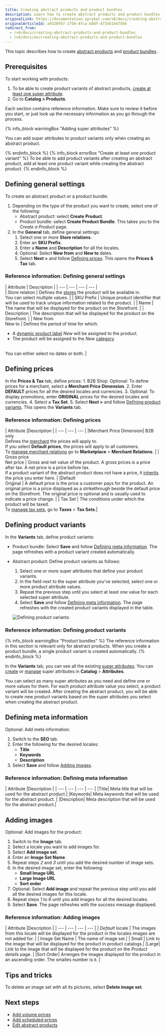 ```yaml
---
title: Creating abstract products and product bundles
description: Learn how to create abstract products and product bundles in the Back Office.
originalLink: https://documentation.spryker.com/v6/docs/creating-abstract-products-and-product-bundles
originalArticleId: a9320fb7-1758-4fca-b8df-47356144750d
redirect_from:
  - /v6/docs/creating-abstract-products-and-product-bundles
  - /v6/docs/en/creating-abstract-products-and-product-bundles
---
```


This topic describes how to create [abstract products](https://documentation.spryker.com/v6/docs/products-overview#abstract-products-and-product-variants) and [product bundles](/docs/scos/user/features/{{page.version}}/product-bundles/product-bundles-feature-overview.html).


## Prerequisites 

To start working with products:
1. To be able to create product variants of abstract products, [create at least one super attribute](/docs/scos/user/user-guides/202009.0/back-office-user-guide/catalog/attributes/creating-product-attributes.html).
2. Go to  **Catalog > Products**.

Each section contains reference information. Make sure to review it before you start, or just look up the necessary information as you go through the process.

 
{% info_block warningBox "Adding super attributes" %}

You can add super attributes to product variants only when creating an abstract product. 

{% endinfo_block %}
{% info_block errorBox "Create at least one product variant" %}
To be able to add product variants after creating an abstract product,  add at least one product variant while creating the abstract product.
{% endinfo_block %}

## Defining general settings
To create an abstract product or a product bundle:
1. Depending on the type of the product you want to create, select one of the following:
    * Abstract product: select **Create Product**.
    * Product bundle: select **Create Product Bundle**.
    This takes you to the *Create a Product* page.
2. In the **General** tab, define general settings:
    1. Select one or more **Store relations**.
    2. Enter an **SKU Prefix**.
    3. Enter a **Name** and **Description** for all the locales.
    4. Optional: Select **New from** and **New to** dates.
    5. Select **Next >** and follow [Defining prices](#defining-prices).
        This opens the **Prices & Tax** tab.

### Reference information: Defining general settings

| Attribute | Description | 
| --- | --- | --- | --- |  
| Store relation  | Defines the [stores](/docs/scos/dev/tutorials-and-howtos/202009.0/howtos/howto-set-up-multiple-stores.html) the product will be available in.</br>You can select multiple values. | 
| SKU Prefix | Unique product identifier that will be used to track unique information related to the product. |
| Name | The name that will be displayed for the product on the Storefront. | 
| Description | The description that will be displayed for the product on the Storefront. | 
| New from</br>New to  | Defines the period of time for which: </br><ul><li>A [dynamic product label](/docs/scos/user/features/{{page.version}}/product-labels/product-labels-feature-overview.html) *New* will be assigned to the product.</li><li>The product will be assigned to the *New* [category](/docs/scos/user/features/{{page.version}}/category-management/category-management-feature-overview.html)</li></ul></br> You can either select no dates or both. | 

## Defining prices

In the **Prices & Tax** tab, define prices:
    1. B2B Shop: Optional: To define prices for a merchant, select a **Merchant Price Dimension**.
    2. Enter **DEFAULT** prices for all the desired locales and currencies. 
    3. Optional: To display promotions, enter **ORIGINAL** prices for the desired locales and currencies.
    4. Select a **Tax Set**.
    5. Select **Next >** and follow [Defining product variants](#defining-product-variants).
        This opens the **Variants** tab.
    
    
### Reference information: Defining prices
| Attribute |Description | 
| --- | --- | --- |
|Merchant Price Dimension| B2B only</br>Defines the [merchant](/docs/scos/user/features/{{page.version}}/merchant-custom-prices/merchant-custom-prices-feature-overview.html) the prices will apply to.</br>If you select **Default prices**, the prices will apply to all customers.</br>To [manage merchant relations](/docs/scos/user/user-guides/202009.0/back-office-user-guide/marketplace/merchants-and-merchant-relations/managing-merchant-relations.html) go to **Marketplace** > **Merchant Relations**. |
| Gross price</br>Net price | Gross and net value of the product. A gross prices is a price after tax. A net price is a price  before tax.</br>If a product variant of the abstract product does not have a price, it [inherits](https://documentation.spryker.com/v6/docs/products-overview#product-information-inheritance) the price you enter here. | 
|Default</br>Original | A default price is the price a customer pays for the product. An original price is a price displayed as a strikethrough beside the default price on the Storefront. The original price is optional and is usually used to indicate a price change. |
| Tax Set | The conditions under which the product will be taxed.</br>To [manage tax sets](https://documentation.spryker.com/v6/docs/managing-tax-rates-sets), go to **Taxes** > **Tax Sets**.|
    
## Defining product variants
In the **Variants** tab, define product variants:
* Product bundle: Select **Save** and follow [Defining meta information](#defining-meta-information).
           The page refreshes with a product variant created automatically. 
* Abstract product: Define product variants as follows:
    1. Select one or more super attributes that define your product variants.
    2. In the field next to the super attribute you've selected, select one or more product attribute values.
    3. Repeat the previous step until you select at least one value for each selected super attribute.  
    4. Select **Save** and follow [Defining meta information](#defining-meta-information).
        The page refreshes with the created product variants displayed in the table.
        
    ![Defining product variants](https://spryker.s3.eu-central-1.amazonaws.com/docs/User+Guides/Back+Office+user+guide/Catalog/Products/Abstract+products/Creating+abstract+products/defining-product-variants.gif)

### Reference information: Defining product variants

{% info_block warningBox "Product bundles" %}
The reference information in this section is relevant only for abstract products. When you create a product bundle, a single product variant is created automatically.
{% endinfo_block %}

In the **Variants** tab, you can see all the existing [super attributes](https://documentation.spryker.com/v6/docs/products-overview#super-attributes). You can [create](/docs/scos/user/user-guides/202009.0/back-office-user-guide/catalog/attributes/creating-product-attributes.html) or [manage](/docs/scos/user/user-guides/202009.0/back-office-user-guide/catalog/attributes/managing-product-attributes.html) super attributes in **Catalog** > **Attributes**.

You can select as many super attributes as you need and define one or more values for them. For each product attribute value you select, a product variant will be created. After creating the abstract product, you will be able to create new product variants based on the super attributes you select when creating the abstract product. 

## Defining meta information

Optional: Add meta information:
1. Switch to the **SEO** tab.
2. Enter the following for the desired locales:
    * **Title**
    * **Keywords**
    * **Description**
2. Select **Save** and follow [Adding images](#adding-images).
     
### Reference information: Defining meta information

| Attribute |Description | 
| --- | --- | --- | --- |
|Title| Meta title that will be used for the abstract product.|
|Keywords| Meta keywords that will be used for the abstract product. |
|Description| Meta description that will be used for the abstract product.|

## Adding images
Optional: Add images for the product:
1. Switch to the **Image** tab.
2. Select a locale you want to add images for.
3. Select **Add image set**.
4. Enter an **Image Set Name**.
5. Repeat steps *2* and *3* until you add the desired number of image sets.
6. In the desired image set, enter the following:
    *  **Small Image URL**
    *  **Large Image URL**
    *  **Sort order**
7. Optional: Select **Add image** and repeat the previous step until you add all the desired images for this locale.
8. Repeat steps *1* to *6* until you add images for all the desired locales.
9. Select **Save**.
The page refreshes with the success message displayed.

### Reference information: Adding images
| Attribute |Description | 
| --- | --- | --- | --- |
| *Default* locale | The images from this locale will be displayed for the product in the locales images are not added for. | 
| Image Set Name | The name of image set.|
| Small | Link to the image that will be displayed for the product in product catalogs.|
|Large| Link to the image that will be displayed for the product on the *Product details* page. |
|Sort Order| Arrenges the images displayed for the product in an ascending order. The smalles number is `0`. |



## Tips and tricks 

To delete an image set with all its pictures, select **Delete image set**.
<!---
To convert an abstract product into a product bundle, you can update the **Assign bundled products** tab for a variant. The product will automatically be transformed into a bundle. -->


## Next steps
* [Add volume prices](/docs/scos/user/user-guides/202009.0/back-office-user-guide/catalog/products/abstract-products/adding-volume-prices-to-abstract-products.html)
* [Add scheduled prices](/docs/scos/user/user-guides/202009.0/back-office-user-guide/catalog/products/abstract-products/adding-scheduled-prices-to-abstract-products.html)
* [Edit abstract products](/docs/scos/user/user-guides/202009.0/back-office-user-guide/catalog/products/abstract-products/editing-abstract-products.html)

